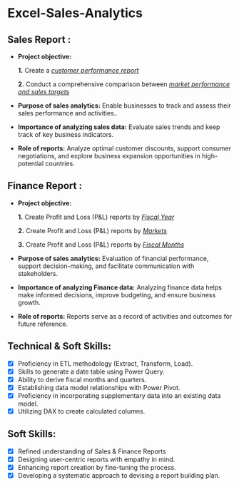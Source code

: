 # Excel-Sales-Analytics
## Sales Report :


- **Project objective:** 

    **1.** Create a _[customer performance report](https://github.com/ShamithaJoseph/Excel-Sales-Analytics/blob/main/Customer%20Performance%20Report.pdf)_ 

    **2.** Conduct a comprehensive comparison between _[market performance and sales targets](https://github.com/ShamithaJoseph/Excel-Sales-Analytics/blob/main/Market%20Performance%20vs%20Target.pdf)_

- **Purpose of sales analytics:** Enable businesses to track and assess their sales performance and activities..

- **Importance of analyzing sales data:** Evaluate sales trends and keep track of key business indicators.

- **Role of reports:** Analyze optimal customer discounts, support consumer negotiations, and explore business expansion opportunities in high-potential countries.



## Finance Report :

- **Project objective:** 

    **1.** Create Profit and Loss (P&L) reports by _[Fiscal Year](https://github.com/ShamithaJoseph/Excel-Sales-Analytics/blob/main/P%20%26%20L%20By%20Year%20Report.pdf)_ 

   **2.** Create Profit and Loss (P&L) reports by _[Markets](https://github.com/ShamithaJoseph/Excel-Sales-Analytics/blob/main/P%20%26%20L%20By%20Market.pdf)_

   **3.** Create Profit and Loss (P&L) reports by _[Fiscal Months](https://github.com/ShamithaJoseph/Excel-Sales-Analytics/blob/main/P%20%26%20L%20by%20Fiscal%20Months.pdf)_

- **Purpose of sales analytics:** Evaluation of financial performance, support decision-making, and facilitate communication with stakeholders.

- **Importance of analyzing Finance data:** Analyzing finance data helps make informed decisions, improve budgeting, and ensure business growth.

- **Role of reports:** Reports serve as a record of activities and outcomes for future reference.


## Technical & Soft Skills:
- [x]	Proficiency in ETL methodology (Extract, Transform, Load).
- [x]	Skills to generate a date table using Power Query.
- [x]	Ability to derive fiscal months and quarters.
- [x]	Establishing data model relationships with Power Pivot.
- [x]	Proficiency in incorporating supplementary data into an existing data model.
- [x]	Utilizing DAX to create calculated columns.

## Soft Skills:
- [x]	Refined understanding of Sales & Finance Reports
- [x]	Designing user-centric reports with empathy in mind.
- [x]	Enhancing report creation by fine-tuning the process.
- [x]	Developing a systematic approach to devising a report building plan.
